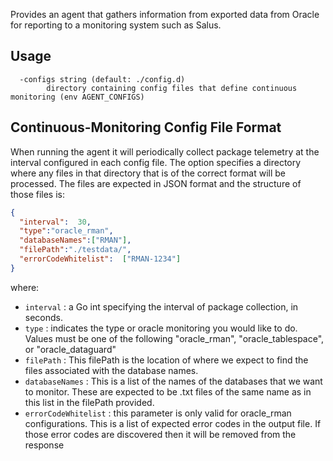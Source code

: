 Provides an agent that gathers information from exported data from Oracle for reporting to a monitoring system such as Salus.

## Usage

```
  -configs string (default: ./config.d)
    	directory containing config files that define continuous monitoring (env AGENT_CONFIGS)
```

## Continuous-Monitoring Config File Format

When running the agent it will periodically collect package telemetry at the interval configured in each config file. The option specifies a directory where any files in that directory that is of the correct format will be processed. The files are expected in JSON format and the structure of those files is:

```json
{
  "interval":  30,
  "type":"oracle_rman",
  "databaseNames":["RMAN"],
  "filePath":"./testdata/",
  "errorCodeWhitelist":  ["RMAN-1234"]
}
```

where:
- `interval` : a Go int specifying the interval of package collection, in seconds.
- `type` : indicates the type or oracle monitoring you would like to do. Values must be one of the following "oracle_rman", "oracle_tablespace", or "oracle_dataguard"
- `filePath` : This filePath is the location of where we expect to find the files associated with the database names. 
- `databaseNames` : This is a list of the names of the databases that we want to monitor. These are expected to be .txt files of the same name as in this list in the filePath provided. 
- `errorCodeWhitelist` : this parameter is only valid for oracle_rman configurations. This is a list of expected error codes in the output file. If those error codes are discovered then it will be removed from the response
